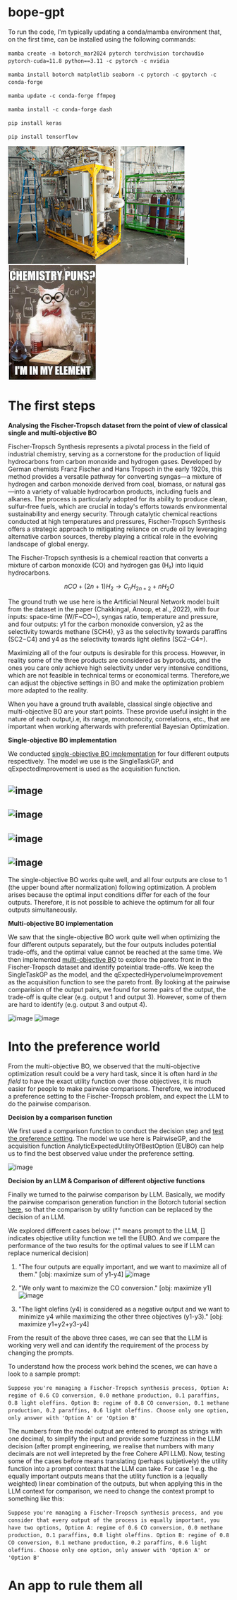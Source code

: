 # bope-gpt

To run the code, I'm typically updating a conda/mamba environment that, on the first time, can be installed using the following commands:

`mamba create -n botorch_mar2024 pytorch torchvision torchaudio pytorch-cuda=11.8 python==3.11 -c pytorch -c nvidia`

`mamba install botorch matplotlib seaborn -c pytorch -c gpytorch -c conda-forge`

`mamba update -c conda-forge ffmpeg`

`mamba install -c conda-forge dash`

`pip install keras`

`pip install tensorflow`

![reactor](https://github.com/AC-BO-Hackathon/BOPE-GPT/blob/main/images/reactor_small.jpg) | ![cat](https://github.com/AC-BO-Hackathon/BOPE-GPT/blob/main/images/chemcat_small.jpg)

# The first steps

**Analysing the Fischer-Tropsch dataset from the point of view of classical single and multi-objective BO**

Fischer-Tropsch Synthesis represents a pivotal process in the field of industrial chemistry, serving as a cornerstone for the production of liquid hydrocarbons from carbon monoxide and hydrogen gases. Developed by German chemists Franz Fischer and Hans Tropsch in the early 1920s, this method provides a versatile pathway for converting syngas—a mixture of hydrogen and carbon monoxide derived from coal, biomass, or natural gas—into a variety of valuable hydrocarbon products, including fuels and alkanes. The process is particularly adopted for its ability to produce clean, sulfur-free fuels, which are crucial in today's efforts towards environmental sustainability and energy security. Through catalytic chemical reactions conducted at high temperatures and pressures, Fischer-Tropsch Synthesis offers a strategic approach to mitigating reliance on crude oil by leveraging alternative carbon sources, thereby playing a critical role in the evolving landscape of global energy.

The Fischer-Tropsch synthesis is a chemical reaction that converts a mixture of carbon monoxide (CO) and hydrogen gas (H₂) into liquid hydrocarbons.

$$ n CO + (2n+1) H_2 \rightarrow C_nH_{2n+2} + n H_2O $$

The ground truth we use here is the Artificial Neural Network model built from the dataset in the paper (Chakkingal, Anoop, et al., 2022), with four inputs: space-time (W/F~CO~), syngas ratio, temperature and pressure, and four outputs: y1 for the carbon monoxide conversion, y2 as the selectivity towards methane (SCH4), y3 as the selectivity towards paraffins (SC2−C4) and y4 as the selectivity towards light olefins (SC2−C4=).

Maximizing all of the four outputs is desirable for this process. However, in reality some of the three products are considered as byproducts, and the ones you care only achieve high selectivity under very intensive conditions, which are not feasible in technical terms or economical terms. Therefore,we can adjust the objective settings in BO and make the optimization problem more adapted to the reality.

When you have a ground truth available, classical single objective and multi-objective BO are your start points. These provide useful insight in the nature of each output,i.e, its range, monotonocity, correlations, etc., that are important when working afterwards with preferential Bayesian Optimization.  

**Single-objective BO implementation** 

We conducted [single-objective BO implementation](https://github.com/AC-BO-Hackathon/BOPE-GPT/blob/main/data/singleBO_plots.ipynb) for four different outputs respectively. The model we use is the SingleTaskGP, and qExpectedImprovement is used as the acquisition function.


![image](https://github.com/AC-BO-Hackathon/BOPE-GPT/assets/45458783/e7e3b8b7-f594-418b-90e0-90de3d86c49d)
---

![image](https://github.com/AC-BO-Hackathon/BOPE-GPT/assets/45458783/048d73cf-ffb1-470f-98fa-e1c9116a0c80)
---

![image](https://github.com/AC-BO-Hackathon/BOPE-GPT/assets/45458783/dc0e0e99-6c40-4147-a7b0-2fdb3b9f785b)
---

![image](https://github.com/AC-BO-Hackathon/BOPE-GPT/assets/45458783/6e55f062-b1c0-4cdb-b13b-7801b4725b26)
---


The single-objective BO works quite well, and all four outputs are close to 1 (the upper bound after normalization) following optimization. A problem arises because the optimal input conditions differ for each of the four outputs. Therefore, it is not possible to achieve the optimum for all four outputs simultaneously.

**Multi-objective BO implementation**

We saw that the single-objective BO work quite well when optimizing the four different outputs separately, but the four outputs includes potential trade-offs, and the optimal value cannot be reached at the same time. We then implemented [multi-objective BO](https://github.com/AC-BO-Hackathon/BOPE-GPT/blob/main/data/multiBO_plots.ipynb) to explore the pareto front in the Fischer-Tropsch dataset and identify poteintial trade-offs. We keep the SingleTaskGP as the model, and the qExpectedHypervolumeImprovement as the acquisition function to see the pareto front. By looking at the pairwise comparision of the output pairs, we found for some pairs of the output, the trade-off is quite clear (e.g. output 1 and output 3). However, some of them are hard to identify (e.g. output 3 and output 4).

![image](https://github.com/AC-BO-Hackathon/BOPE-GPT/assets/113897191/c28430e4-b81d-413b-9fe5-3e016a1bcc53)
![image](https://github.com/AC-BO-Hackathon/BOPE-GPT/assets/113897191/d7b97464-eb85-4e70-8ad0-5f28516559de)


# Into the preference world

From the multi-objective BO, we observed that the multi-objective optimization result could be a very hard task, since it is often hard *in the field* to have the exact utility function over those objectives, it is much easier for people to make pairwise comparisons. Therefore, we introduced a preference setting to the Fischer-Tropsch problem, and expect the LLM to do the pairwise comparison.

**Decision by a comparison function** 

We first used a comparison function to conduct the decision step and [test the preference setting](https://github.com/AC-BO-Hackathon/BOPE-GPT/blob/main/data/preferentialBO.ipynb). The model we use here is PairwiseGP, and the acquisition function AnalyticExpectedUtilityOfBestOption (EUBO) can help us to find the best observed value under the preference setting.

![image](https://github.com/AC-BO-Hackathon/BOPE-GPT/assets/113897191/86d8e3bc-b44f-4e19-baed-d8931e69c8ec)

**Decision by an LLM & Comparison of different objective functions**

Finally we turned to the pairwise comparison by LLM. Basically, we modify the pairwise comparison generation function in the Botorch tutorial section [here](https://botorch.org/tutorials/preference_bo), so that the comparison by utility function can be replaced by the decision of an LLM.

We explored different cases below: ("" means prompt to the LLM, [] indicates objective utility function we tell the EUBO. And we compare the performance of the two results for the optimal values to see if LLM can replace numerical decision)
1. "The four outputs are equally important, and we want to maximize all of them."
[obj: maximize sum of y1-y4]
![image](https://github.com/AC-BO-Hackathon/BOPE-GPT/assets/113897191/9127818f-dced-4d7a-a174-5526bbfea999)

2. "We only want to maximize the CO conversion."
[obj: maximize y1]
![image](https://github.com/AC-BO-Hackathon/BOPE-GPT/assets/113897191/b2d22afd-3d1e-42e3-946d-b53bd18bf257)
  
3. "The light olefins (y4) is considered as a negative output and we want to minimize y4 while maximizing the other three objectives (y1-y3)."
[obj: maximize y1+y2+y3-y4]


From the result of the above three cases, we can see that the LLM is working very well and can identify the requirement of the process by changing the prompts.

To understand how the process work behind the scenes, we can have a look to a sample prompt:

`Suppose you're managing a Fischer-Tropsch synthesis process, Option A: regime of 0.6 CO conversion, 0.0 methane production, 0.1 paraffins, 0.8 light oleffins. Option B: regime of 0.8 CO conversion, 0.1 methane production, 0.2 paraffins, 0.6 light oleffins. Choose only one option, only answer with 'Option A' or 'Option B'`

The numbers from the model output are entered to prompt as strings with one decimal, to simplify the input and provide some fuzziness in the LLM decision (after prompt engineering, we realise that numbers with many decimals are not well intepreted by the free Cohere API LLM). Now, testing some of the cases before means translating (perhaps subjetively) the utility function into a prompt context that the LLM can take. For case 1 e.g. the equally important outputs means that the utility function is a (equally weighted) linear combination of the outputs, but when applying this in the LLM context for comparison, we need to change the context prompt to something like this: 

`Suppose you're managing a Fischer-Tropsch synthesis process, and you consider that every output of the process is equally important, you have two options, Option A: regime of 0.6 CO conversion, 0.0 methane production, 0.1 paraffins, 0.8 light oleffins. Option B: regime of 0.8 CO conversion, 0.1 methane production, 0.2 paraffins, 0.6 light oleffins. Choose only one option, only answer with 'Option A' or 'Option B'`


# An app to rule them all
